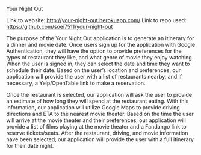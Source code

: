 Your Night Out 

Link to website: http://your-night-out.herokuapp.com/
Link to repo used: https://github.com/soei7511/your-night-out

  The purpose of the Your Night Out application is to generate an itinerary for a dinner and movie date. Once users sign up for the application with Google Authentication, they 
will have the option to provide preferences for the types of restaurant they like, and what genre of movie they enjoy watching. When the user is signed in, they can select the 
date and time they want to schedule their date. Based on the user’s location and preferences, our application will provide the user with a list of restaurants nearby, and if 
necessary, a Yelp/OpenTable link to make a reservation. 
  
  Once the restaurant is selected, our application will ask the user to provide an estimate of how long they will spend at the restaurant eating. With this information, 
our application will utilize Google Maps to provide driving directions and ETA to the nearest movie theater. Based on the time the user will arrive at the movie 
theater and their preferences, our application will provide a list of films playing at the movie theater and a Fandango link to reserve tickets/seats. After the 
restaurant, driving, and movie information have been selected, our application will provide the user with a full itinerary for their date night.

